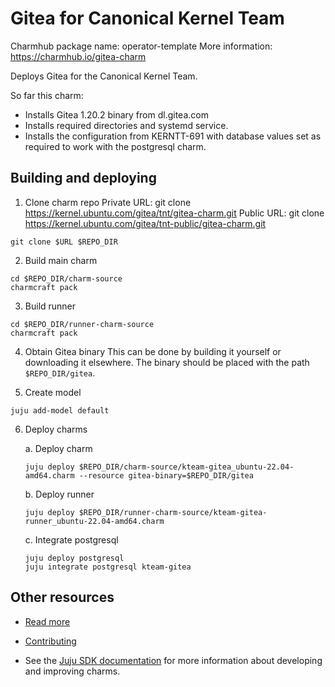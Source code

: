 <!--
Avoid using this README file for information that is maintained or published elsewhere, e.g.:

* metadata.yaml > published on Charmhub
* documentation > published on (or linked to from) Charmhub
* detailed contribution guide > documentation or CONTRIBUTING.md

Use links instead.
-->

# Gitea for Canonical Kernel Team

Charmhub package name: operator-template
More information: https://charmhub.io/gitea-charm

Deploys Gitea for the Canonical Kernel Team.

So far this charm:
- Installs Gitea 1.20.2 binary from dl.gitea.com
- Installs required directories and systemd service.
- Installs the configuration from KERNTT-691 with database values set as required to work with the postgresql charm.

## Building and deploying

1. Clone charm repo
Private URL: git clone https://kernel.ubuntu.com/gitea/tnt/gitea-charm.git
Public URL: git clone https://kernel.ubuntu.com/gitea/tnt-public/gitea-charm.git
```shell
git clone $URL $REPO_DIR
```

2. Build main charm
```shell
cd $REPO_DIR/charm-source
charmcraft pack
```

3. Build runner
```shell
cd $REPO_DIR/runner-charm-source
charmcraft pack
```

4. Obtain Gitea binary
This can be done by building it yourself or downloading it elsewhere.
The binary should be placed with the path `$REPO_DIR/gitea`.

5. Create model
```shell
juju add-model default
```

6. Deploy charms

    a. Deploy charm
    ```shell
    juju deploy $REPO_DIR/charm-source/kteam-gitea_ubuntu-22.04-amd64.charm --resource gitea-binary=$REPO_DIR/gitea
    ```

    b. Deploy runner
    ```shell
    juju deploy $REPO_DIR/runner-charm-source/kteam-gitea-runner_ubuntu-22.04-amd64.charm
    ```

    c. Integrate postgresql
    ```shell
    juju deploy postgresql
    juju integrate postgresql kteam-gitea
    ```

## Other resources

<!-- If your charm is documented somewhere else other than Charmhub, provide a link separately. -->

- [Read more](https://example.com)

- [Contributing](CONTRIBUTING.md) <!-- or link to other contribution documentation -->

- See the [Juju SDK documentation](https://juju.is/docs/sdk) for more information about developing and improving charms.
